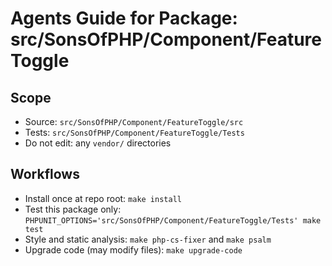 # Agents Guide for Package: src/SonsOfPHP/Component/FeatureToggle

## Scope

- Source: `src/SonsOfPHP/Component/FeatureToggle/src`
- Tests: `src/SonsOfPHP/Component/FeatureToggle/Tests`
- Do not edit: any `vendor/` directories

## Workflows

- Install once at repo root: `make install`
- Test this package only: `PHPUNIT_OPTIONS='src/SonsOfPHP/Component/FeatureToggle/Tests' make test`
- Style and static analysis: `make php-cs-fixer` and `make psalm`
- Upgrade code (may modify files): `make upgrade-code`


